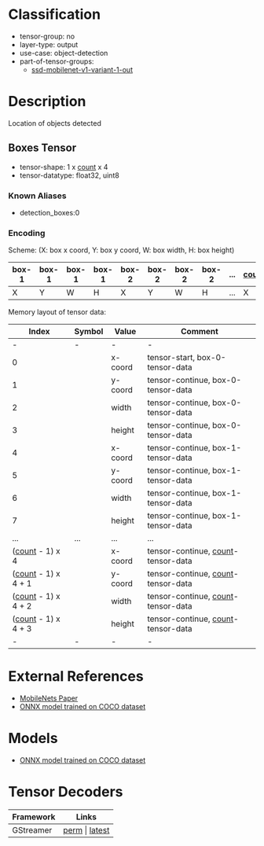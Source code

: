 # Classification

- tensor-group: no
- layer-type: output
- use-case: object-detection
- part-of-tensor-groups:
    - [ssd-mobilenet-v1-variant-1-out](/tensor-groups/ssd-mobilenet-v1-variant-1-out.md)

# Description
Location of objects detected

## Boxes Tensor

- tensor-shape: 1 x [count] x 4
- tensor-datatype: float32, uint8

### Known Aliases
* detection_boxes:0

### Encoding

Scheme: (X: box x coord, Y: box y coord, W: box width, H: box height)

|box-1 | box-1 | box-1 | box-1 | box-2 | box-2 | box-2 | box-2 | ... | [count]|[count]|[count]|[count]|
|---   |---    |---    |---    |---    |---    |---    |---    |---  |---                |---                |---                |---                |
| X | Y | W | H | X | Y | W | H |...| X | Y | W | H |

Memory layout of tensor data:

|Index                  | Symbol            |Value              | Comment                             |
|---                    |---                |---                |---                                  |
| -                     | -                 | -                 | -                                   |
|0                      |                   |x-coord            |tensor-start, box-0-tensor-data      |
|1                      |                   |y-coord            |tensor-continue, box-0-tensor-data   |
|2                      |                   |width              |tensor-continue, box-0-tensor-data   |
|3                      |                   |height             |tensor-continue, box-0-tensor-data   |
|4                      |                   |x-coord            |tensor-continue, box-1-tensor-data   |
|5                      |                   |y-coord            |tensor-continue, box-1-tensor-data   |
|6                      |                   |width              |tensor-continue, box-1-tensor-data   |
|7                      |                   |height             |tensor-continue, box-1-tensor-data   |
|...                    | ...               | ...               | ...                                 |
|([count] - 1) x 4      |                   |x-coord            |tensor-continue, [count]-tensor-data |
|([count] - 1) x 4 + 1  |                   |y-coord            |tensor-continue, [count]-tensor-data |
|([count] - 1) x 4 + 2  |                   |width              |tensor-continue, [count]-tensor-data |
|([count] - 1) x 4 + 3  |                   |height             |tensor-continue, [count]-tensor-data |
| -                     | -                 | -                 | -                                   |

# External References

* [MobileNets Paper](https://arxiv.org/pdf/1704.04861)
* [ONNX model trained on COCO dataset](https://gitlab.collabora.com/gstreamer/onnx-models/-/blob/acc119dd795be5e8c756457dc04507a5d9b8e768/models/ssd_mobilenet_v1_coco.onnx)

# Models

* [ONNX model trained on COCO dataset](https://gitlab.collabora.com/gstreamer/onnx-models/-/blob/acc119dd795be5e8c756457dc04507a5d9b8e768/models/ssd_mobilenet_v1_coco.onnx)

# Tensor Decoders
|Framework | Links |
|---       |---    |
|GStreamer | [perm](https://gitlab.freedesktop.org/gstreamer/gstreamer/-/blob/c206ddd9308a3ce529e0d8957b7c165b3a15c932/subprojects/gst-plugins-bad/gst/tensordecoders/gstssdobjectdetector.c#L36-39) \| [latest](https://gitlab.freedesktop.org/gstreamer/gstreamer/-/blob/main/subprojects/gst-plugins-bad/gst/tensordecoders/gstssdobjectdetector.c?ref_type=heads#L36-39) |


[count]: /tensors/generic-variant-1-out-count.md

